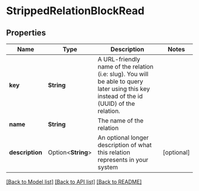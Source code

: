 # StrippedRelationBlockRead

## Properties

Name | Type | Description | Notes
------------ | ------------- | ------------- | -------------
**key** | **String** | A URL-friendly name of the relation (i.e: slug). You will be able to query later using this key instead of the id (UUID) of the relation. | 
**name** | **String** | The name of the relation | 
**description** | Option<**String**> | An optional longer description of what this relation represents in your system | [optional]

[[Back to Model list]](../README.md#documentation-for-models) [[Back to API list]](../README.md#documentation-for-api-endpoints) [[Back to README]](../README.md)


